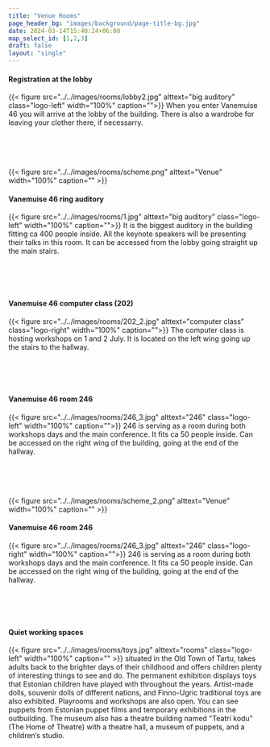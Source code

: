 ```yaml
---
title: "Venue Rooms"
page_header_bg: "images/background/page-title-bg.jpg"
date: 2024-03-14T15:40:24+06:00
map_select_id: [1,2,3]
draft: false
layout: "single"
---
```



<style>
.double-container{
  width:100%;
  overflow:hidden;
  padding-bottom:50px;

}
.logo-left{
  float:left;
  margin:5px;
  width: 300px;
}
.logo-right{
  float:right;
  margin:5px;
  width:300px;
}

</style>


#### Registration at the lobby
<div class="double-container">
{{< figure
    src="../../images/rooms/lobby2.jpg"
    alttext="big auditory"
    class="logo-left"
    width="100%"
    caption="">}}
When you enter Vanemuise 46 you will arrive at the lobby of the building. There is also a wardrobe for leaving your clother there, if necessarry.<br><br>
</div>

{{< figure
    src="../../images/rooms/scheme.png"
    alttext="Venue"
    width="100%"
    caption=""
    >}}


#### Vanemuise 46 ring auditory
<div class="double-container">
{{< figure
    src="../../images/rooms/1.jpg"
    alttext="big auditory"
    class="logo-left"
    width="100%"
    caption="">}}
It is the biggest auditory in the building fitting ca 400 people inside. All the keynote speakers will be presenting their talks in this room. It can be accessed from the lobby going straight up the main stairs. <br><br>
</div>

#### Vanemuise 46 computer class (202)
<div class="double-container">
{{< figure
    src="../../images/rooms/202_2.jpg"
    alttext="computer class"
    class="logo-right"
    width="100%"
    caption="">}}
The computer class is hosting workshops on 1 and 2 July. It is located on the left wing going up the stairs to the hallway.<br><br>
</div>


#### Vanemuise 46 room 246
<div class="double-container">
{{< figure
    src="../../images/rooms/246_3.jpg"
    alttext="246"
    class="logo-left"
    width="100%"
    caption="">}}
246 is serving as a room during both workshops days and the main conference. It fits ca 50 people inside. Can be accessed on the right wing of the building, going at the end of the hallway.<br><br>
</div>   

{{< figure
    src="../../images/rooms/scheme_2.png"
    alttext="Venue"
    width="100%"
    caption=""
    >}}


#### Vanemuise 46 room 246
<div class="double-container">
{{< figure
    src="../../images/rooms/246_3.jpg"
    alttext="246"
    class="logo-right"
    width="100%"
    caption="">}}
246 is serving as a room during both workshops days and the main conference. It fits ca 50 people inside. Can be accessed on the right wing of the building, going at the end of the hallway. <br><br>
</div>


#### Quiet working spaces
<div class="double-container">
{{< figure
    src="../../images/rooms/toys.jpg"
    alttext="rooms"
    class="logo-left"
    width="100%"
    caption="" >}}   
situated in the Old Town of Tartu, takes adults back to the brighter days of
their childhood and offers children plenty of interesting things to see and do.
The permanent exhibition displays toys that Estonian children have played with
throughout the years. Artist-made dolls, souvenir dolls of different nations,
and Finno-Ugric traditional toys are also exhibited. Playrooms and workshops
are also open. You can see puppets from Estonian puppet films and temporary
exhibitions in the outbuilding. The museum also has a theatre building named
"Teatri kodu" (The Home of Theatre) with a theatre hall, a museum of puppets,
and a children’s studio.<br><br>
</div>
